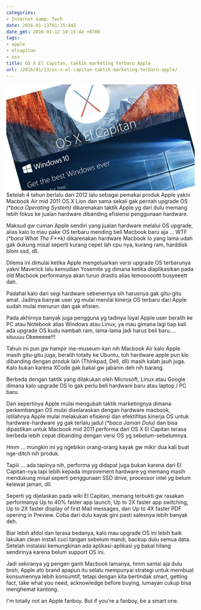 ```yaml
---
categories:
- Internet &amp; Tech
date: 2016-01-13T01:15:44Z
date_gmt: 2016-01-12 18:15:44 +0700
tags:
- apple
- elcapitan
- osx
title: OS X El Capitan, taktik marketing terbaru Apple
url: /2016/01/13/os-x-el-capitan-taktik-marketing-terbaru-apple/
---
```


![el-cap-v-windows-10_thumb800](/images/el-cap-v-windows-10_thumb800.jpg) Setelah 4 tahun berlalu dari 2012 lalu sebagai pemakai produk Apple yakni Macbook Air mid 2011 OS X Lion dan sama sekali gak pernah upgrade OS _(\*baca Operating System)_ dikarenakan taktik Apple yg dari dulu memang lebih fokus ke jualan hardware dibanding efisiensi penggunaan hardware.

Maksud gw cuman Apple sendiri yang jualan hardware melalui OS upgrade, alias kalo lo mau pake OS terbaru mending beli Macbook baru aja ... WTF _(\*baca What The F\*\*k)_ dikarenakan hardware Macbook lo yang lama udah gak dukung misal seperti kurang cepet lah cpu nya, kurang ram, harddisk blom ssd, dll.

Dilema ini dimulai ketika Apple mengeluarkan versi upgrade OS terbarunya yakni Maverick lalu kemudian Yosemite yg dimana ketika diaplikasikan pada old Macbook performanya akan turun drastis alias lemooooottt busyeeett dah.

Padahal kalo dari segi hardware sebenernya sih harusnya gak gitu-gitu amat. Jadinya banyak user yg mulai menilai kinerja OS terbaru dari Apple sudah mulai menurun dan gak efisien.

Pada akhirnya banyak juga pengguna yg tadinya loyal Apple user beralih ke PC atau Notebook alias Windows atau Linux, ya mau gimana lagi tiap kali ada upgrade OS kudu nambah ram, lama-lama jadi harus beli baru.... situuuu Okeeeeee!!!

Tahun ini pun gw hampir me-museum-kan nih Macbook Air kalo Apple masih gitu-gitu juga, beralih totally ke Ubuntu, toh hardware apple pun klo dibanding dengan produk lain (Thinkpad, Dell, dll) masih kalah jauh juga. Kalo bukan karena XCode gak bakal gw jabanin deh nih barang.

Berbeda dengan taktik yang dilakukan oleh Microsoft, Linux atau Google dimana kalo upgrade OS lo gak perlu beli hardware baru atau laptop / PC baru.

Dan sepertinya Apple mulai mengubah taktik marketingnya dimana perkembangan OS mulai diselaraskan dengan hardware macbook, istilahnya Apple mulai melakukan efisiensi dan efektifitas kinerja OS untuk hardware-hardware yg gak terlalu jadul _(\*baca Jaman Dulu)_ dan bisa dipastikan untuk Macbook mid 2011 performa dari OS X El Capitan terasa berbeda lebih cepat dibanding dengan versi OS yg sebelum-sebelumnya.

Hmm ... mungkin ini yg ngebikin orang-orang kayak gw mikir dua kali buat nge-ditch nih produk.

Tapiii ... ada tapinya nih, performa yg didapat juga bukan karena dari El Capitan-nya tapi lebih kepada improvement hardware yg memang masih mendukung misal seperti penggunaan SSD drive, processor intel yg belum kelewat jaman, dll.

Seperti yg dijelaskan pada wiki El Capitan, memang terbukti gw rasakan performanya Up to 40% faster app launch, Up to 2X faster app switching, Up to 2X faster display of first Mail messages, dan Up to 4X faster PDF opening in Preview. Coba dari dulu kayak gini pasti salesnya lebih banyak deh.

Biar lebih afdol dan terasa bedanya, kalo mau upgrade OS ini lebih baik lakukan clean install cuci tangan sebelum mandi, backup dulu semua data. Setelah instalasi kemungkinan ada aplikasi-aplikasi yg bakal hilang sendirinya karena belum support OS ini.

Jadi sekiranya yg pengen ganti Macbook lamanya, hmm santai aja dulu broh, Apple ato brand apapun itu selalu mempunyai strategi untuk membuat konsumennya lebih konsumtif, tetapi dengan kita bertindak smart, getting fact, take what you need, acknowledge before buying, lumayan cukup bisa menghemat kantong.

I'm totally not an Apple fanboy. But if you're a fanboy, be a smart one.